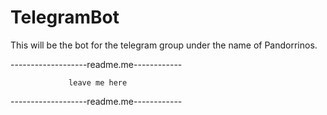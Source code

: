# TelegramBot

This will be the bot for the telegram group under the name of Pandorrinos.

-------------------readme.me------------
                 
                 leave me here

-------------------readme.me------------

